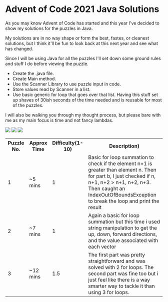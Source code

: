 # Advent of Code 2021 Java Solutions

As you may know Advent of Code has started and this year I've decided to show my solutions for the puzzles in Java.

My solutions are in no way shape or form the best, fastes, or cleanest solutions, but I think it'll be fun to look back at this next year and see what has changed.

Since I will be using Java for all the puzzles I'll set down some ground rules and stuff I do before viewing the puzzle. 
- Create the .java file.
- Create Main method.
- Use the Scanner Library to use puzzle input in code.
- Store values read by Scanner in a list.
- Use basic generic for loop that goes over that list.
Having this stuff set up shaves of 30ish seconds of the time needed and is reusable for most of the puzzles.

I will also be walking you through my thought process, but please bare with me as my main focus is time and not fancy lambdas.

![](https://img.shields.io/badge/day%20📅-4-blue) ![](https://img.shields.io/badge/stars%20⭐-8-yellow)	![](https://img.shields.io/badge/days%20completed-4-red)
<table>
  <tr>
    <th>Puzzle No.</th>
    <th>Approx Time</th>
    <th>Difficulty(1-10)</th>
    <th>Description)</th>
  </tr>
  <tr>
    <td>1</td>
    <td>~5 mins</td>
    <td>1</td>
    <td>Basic for loop summation to check if the element n+1 is greater than element n. Then for part b, I just checked if n, n+1, n+2 > n+1, n+2, n+3. Then caught an IndexOutOfBoundsException to break the loop and print the result </td>
  </tr>
  <tr>
    <td>2</td>
    <td>~7 mins</td>
    <td>1</td>
    <td>Again a basic for loop summation but this time i used string manipulation to get the up, down, forward directions, and the value associated with each vector </td>
  </tr>
  <tr>
    <td>3</td>
    <td>~12 mins</td>
    <td>1.5</td>
    <td>The first part was pretty straightforward and was solved with 2 for loops. The second part was fine too but i just feel like there is a way smarter way to tackle it than using 3 for loops.  </td>
  </tr>
</table>
